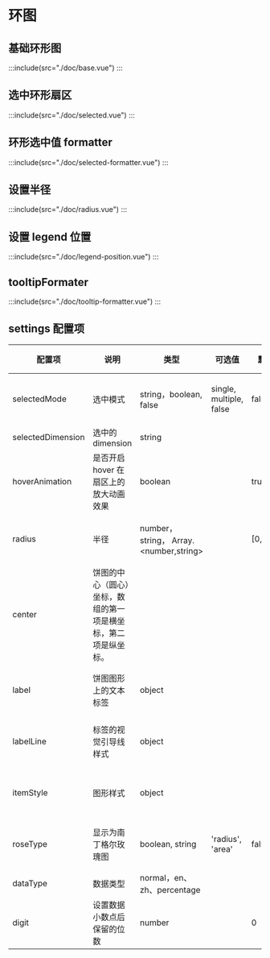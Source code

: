 # 环图

## 基础环形图

:::include(src="./doc/base.vue")
:::

## 选中环形扇区

:::include(src="./doc/selected.vue")
:::

## 环形选中值 formatter

:::include(src="./doc/selected-formatter.vue")
:::

## 设置半径

:::include(src="./doc/radius.vue")
:::

## 设置 legend 位置

:::include(src="./doc/legend-position.vue")
:::

## tooltipFormater

:::include(src="./doc/tooltip-formatter.vue")
:::

## settings 配置项

| 配置项            | 说明                                                           | 类型                                   | 可选值                  | 默认值    | 用法                                                                            |
| ----------------- | -------------------------------------------------------------- | -------------------------------------- | ----------------------- | --------- | ------------------------------------------------------------------------------- |
| selectedMode      | 选中模式                                                       | string，boolean, false                 | single, multiple, false | false     | 参见[文档](https://echarts.apache.org/zh/option.html#series-pie.selectedMode)   |
| selectedDimension | 选中的 dimension                                               | string                                 |                         |           |                                                                                 |
| hoverAnimation    | 是否开启 hover 在扇区上的放大动画效果                          | boolean                                |                         | true      | 参见[文档](https://echarts.apache.org/zh/option.html#series-pie.hoverAnimation) |
| radius            | 半径                                                           | number，string， Array.<number,string> |                         | [0,'70%'] | 参见[文档](https://echarts.apache.org/zh/option.html#series-pie.radius)         |
| center            | 饼图的中心（圆心）坐标，数组的第一项是横坐标，第二项是纵坐标。 |                                        |                         |           | 参见[文档](https://echarts.apache.org/zh/option.html#series-pie.center)         |
| label             | 饼图图形上的文本标签                                           | object                                 |                         |           | 参见[文档](https://echarts.apache.org/zh/option.html#series-pie.label)          |
| labelLine         | 标签的视觉引导线样式                                           | object                                 |                         |           | 参见[文档](https://echarts.apache.org/zh/option.html#series-pie.labelLine)      |
| itemStyle         | 图形样式                                                       | object                                 |                         |           | 参见[文档](https://echarts.apache.org/zh/option.html#series-pie.itemStyle)      |
| roseType          | 显示为南丁格尔玫瑰图                                           | boolean, string                        | 'radius', 'area'        | false     | 参见[文档](https://echarts.apache.org/zh/option.html#series-pie.roseType)       |
| dataType          | 数据类型                                                       | normal，en、zh、percentage             |                         |           |                                                                                 |
| digit             | 设置数据小数点后保留的位数                                     | number                                 |                         | 0         |                                                                                 |

